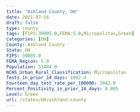 ```yaml
---
title: "Ashland County, OH"
date: 2021-07-16
draft: false
type: county
tags: [FIPS:39005.0,FEMA:5.0,Micropolitan,Green]
categories: [OH]
County: Ashland County
State: OH
FIPS: 39005.0
FEMA_Region: 5.0
Population: 53484.0
NCHS_Urban_Rural_Classification: Micropolitan
Tests_in_prior_14_days: 1092.0
Fourteen_day_test_rate_per_100000: 2042.0
Percent_Positivity_in_prior_14_days: 0.005
Level: Green
url: /states/OH/ashland-county
---
```



